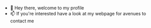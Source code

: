 - 👋 Hey there, welcome to my profile
- 📫 If you're interested have a look at my webpage for avenues to contact me

<!---
ChuksKN/ChuksKN is a ✨ special ✨ repository because its `README.md` (this file) appears on your GitHub profile.
You can click the Preview link to take a look at your changes.
--->

